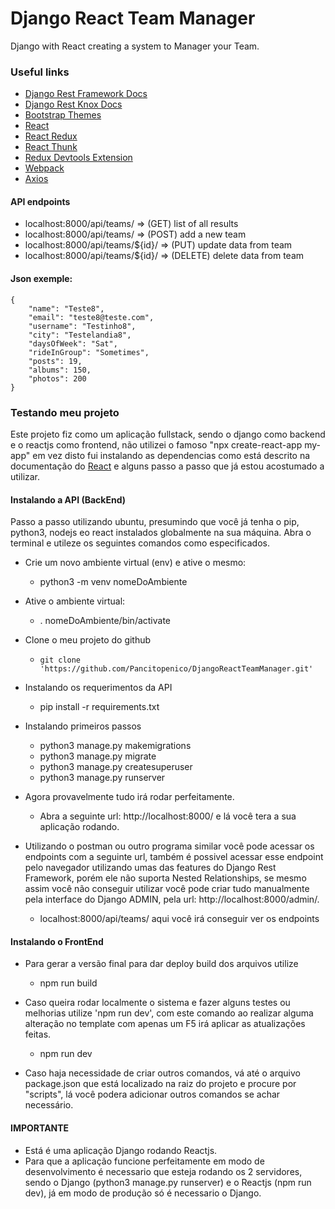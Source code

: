 # Django React Team Manager
Django with React creating a system to Manager your Team.

### Useful links
- [Django Rest Framework Docs](https://www.django-rest-framework.org/)
- [Django Rest Knox Docs](https://github.com/James1345/django-rest-knox)
- [Bootstrap Themes](https://www.bootstrapcdn.com/bootswatch/)
- [React](https://reactjs.org/docs/getting-started.html)
- [React Redux](https://redux.js.org/basics/usage-with-react)
- [React Thunk](https://github.com/reduxjs/redux-thunk)
- [Redux Devtools Extension](https://github.com/zalmoxisus/redux-devtools-extension)
- [Webpack](https://webpack.js.org/guides/getting-started/)
- [Axios](https://github.com/axios/axios)

#### API endpoints
- localhost:8000/api/teams/ => (GET) list of all results
- localhost:8000/api/teams/ => (POST) add a new team
- localhost:8000/api/teams/${id}/ => (PUT) update data from team
- localhost:8000/api/teams/${id}/ => (DELETE) delete data from team

#### Json exemple:

```Json5
{
    "name": "Teste8",
    "email": "teste8@teste.com",
    "username": "Testinho8",
    "city": "Testelandia8",
    "daysOfWeek": "Sat",
    "rideInGroup": "Sometimes",
    "posts": 19,
    "albums": 150,
    "photos": 200
}
```
### Testando meu projeto

Este projeto fiz como um aplicação fullstack, sendo o django como backend e o reactjs como frontend, não utilizei o famoso "npx create-react-app my-app" em vez disto fui instalando as dependencias como está descrito na documentação do [React](https://reactjs.org/docs/getting-started.html) e alguns passo a passo que já estou acostumado a utilizar.

#### Instalando a API (BackEnd)
Passo a passo utilizando ubuntu, presumindo que você já tenha o pip, python3, nodejs eo react instalados globalmente na sua máquina. Abra o terminal e utileze os seguintes comandos como especificados.

- Crie um novo ambiente virtual (env) e ative o mesmo:
  - python3 -m venv nomeDoAmbiente

- Ative o ambiente virtual:
  - . nomeDoAmbiente/bin/activate

- Clone o meu projeto do github
  -  `git clone 'https://github.com/Pancitopenico/DjangoReactTeamManager.git'`

- Instalando os requerimentos da API
  - pip install -r requirements.txt
  
- Instalando primeiros passos
  - python3 manage.py makemigrations
  - python3 manage.py migrate
  - python3 manage.py createsuperuser
  - python3 manage.py runserver
  
- Agora provavelmente tudo irá rodar perfeitamente.
  - Abra a seguinte url: http://localhost:8000/ e lá você tera a sua aplicação rodando.
- Utilizando o postman ou outro programa similar você pode acessar os endpoints com a seguinte url, também é possivel acessar esse endpoint pelo navegador utilizando umas das features do Django Rest Framework, porém ele não suporta Nested Relationships, se mesmo assim você não conseguir utilizar você pode criar tudo manualmente pela interface do Django ADMIN, pela url: http://localhost:8000/admin/.
  - localhost:8000/api/teams/ aqui você irá conseguir ver os endpoints

#### Instalando o FrontEnd

- Para gerar a versão final para dar deploy build dos arquivos utilize
  - npm run build

- Caso queira rodar localmente o sistema e fazer alguns testes ou melhorias utilize 'npm run dev', com este comando ao realizar alguma alteração no template com apenas um F5 irá aplicar as atualizações feitas.
  - npm run dev

- Caso haja necessidade de criar outros comandos, vá até o arquivo package.json que está localizado na raiz do projeto e procure por "scripts", lá você podera adicionar outros comandos se achar necessário.

#### IMPORTANTE
- Está é uma aplicação Django rodando Reactjs.
- Para que a aplicação funcione perfeitamente em modo de desenvolvimento é necessario que esteja rodando os 2 servidores, sendo o Django (python3 manage.py runserver) e o Reactjs (npm run dev), já em modo de produção só é necessario o Django.
